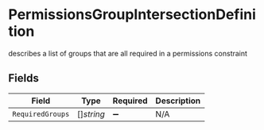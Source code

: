 # PermissionsGroupIntersectionDefinition

describes a list of groups that are all required in a permissions constraint


## Fields

| Field              | Type               | Required           | Description        |
| ------------------ | ------------------ | ------------------ | ------------------ |
| `RequiredGroups`   | []*string*         | :heavy_minus_sign: | N/A                |